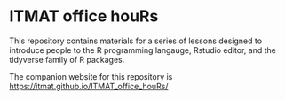 # ITMAT office houRs

This repository contains materials for a series of lessons designed to introduce
people to the R programming langauge, Rstudio editor, and the tidyverse family
of R packages.

The companion website for this repository is <https://itmat.github.io/ITMAT_office_houRs/>
